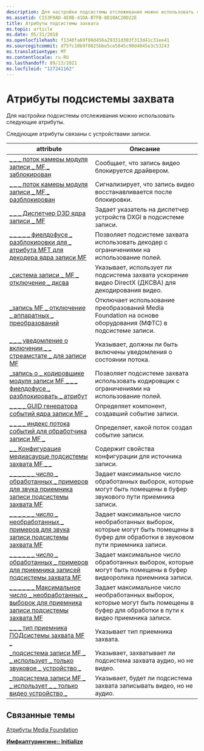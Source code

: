 ```yaml
---
description: Для настройки подсистемы отслеживания можно использовать следующие атрибуты.
ms.assetid: C153F0AD-4E8B-41DA-B7FB-8D10AC20D22E
title: Атрибуты подсистемы захвата
ms.topic: article
ms.date: 05/31/2018
ms.openlocfilehash: f1340fa69f80d456a29331d303f313d41c31ee41
ms.sourcegitcommit: d75fc10b9f0825bbe5ce5045c90d4045e3c53243
ms.translationtype: MT
ms.contentlocale: ru-RU
ms.lasthandoff: 09/13/2021
ms.locfileid: "127241162"
---
```

# <a name="capture-engine-attributes"></a>Атрибуты подсистемы захвата

Для настройки подсистемы отслеживания можно использовать следующие атрибуты.

Следующие атрибуты связаны с устройствами записи.



| attribute                                                                                                                              | Описание                                                                                                        |
|----------------------------------------------------------------------------------------------------------------------------------------|--------------------------------------------------------------------------------------------------------------------|
| [\_ \_ \_ поток камеры модуля записи \_ MF \_ заблокирован](mf-capture-engine-camera-stream-blocked.md)                                            | Сообщает, что запись видео блокируется драйвером.                                                         |
| [\_ \_ \_ поток камеры модуля записи \_ MF \_ разблокирован](mf-capture-engine-camera-stream-unblocked.md)                                        | Сигнализирует, что запись видео восстанавливается после блокировки.                                                        |
| [\_ \_ \_ Диспетчер D3D ядра записи \_ MF](mf-capture-engine-d3d-manager.md)                                                                 | Задает указатель на диспетчер устройств DXGI в подсистеме записи.                                                   |
| [\_ \_ \_ \_ \_ фиелдофусе \_ разблокировки для \_ атрибута MFT для декодера ядра записи MF](mf-capture-engine-decoder-mft-fieldofuse-unlock-attribute.md)      | Позволяет подсистеме захвата использовать декодер с ограничениями на использование полей.                                    |
| [\_система записи \_ MF \_ отключение \_ дксва](mf-capture-engine-disable-dxva.md)                                                               | Указывает, использует ли подсистема захвата ускорение видео DirectX (ДКСВА) для декодирования видео.                    |
| [\_запись MF \_ отключение \_ аппаратных \_ преобразований](mf-capture-engine-disable-hardware-transforms.md)                                        | Отключает использование преобразований Media Foundation на основе оборудования (МФТС) в подсистеме записи.                       |
| [\_ \_ \_ уведомление о включении \_ \_ стреамстате \_ для записи MF](mf-capture-engine-enable-camera-streamstate-notification.md)         | Указывает, должны ли быть включены уведомления о состоянии потока.                                                    |
| [\_запись о \_ кодировщике модуля записи MF \_ \_ \_ фиелдофусе \_ разблокировать \_ атрибут](mf-capture-engine-encoder-mft-fieldofuse-unlock-attribute.md)      | Позволяет подсистеме захвата использовать кодировщик с ограничениями на использование полей.                                   |
| [\_ \_ \_ \_ GUID генератора событий ядра записи MF \_](mf-capture-engine-event-generator-guid.md)                                              | Определяет компонент, создавший событие записи.                                                           |
| [\_ \_ \_ \_ индекс потока событий для обработчика записи MF \_](mf-capture-engine-event-stream-index.md)                                                  | Определяет, какой поток создал событие записи.                                                                 |
| [\_ \_ Конфигурация медиасаурце подсистемы захвата MF \_ \_](mf-capture-engine-mediasource-config.md)                                                   | Содержит свойства конфигурации для источника записи.                                                          |
| [\_ \_ \_ \_ \_ \_ число \_ обработанных \_ примеров для звука приемника записи подсистемы захвата MF](mf-capture-engine-record-sink-audio-max-processed-samples.md)     | Задает максимальное число обработанных выборок, которые могут быть помещены в буфер звукового пути приемника записи.                   |
| [\_ \_ \_ \_ \_ \_ число \_ необработанных \_ примеров для звука записи подсистемы захвата MF](mf-capture-engine-record-sink-audio-max-unprocessed-samples.md) | Задает максимальное число необработанных выборок, которые могут быть помещены в буфер для обработки в звуковом пути приемника записи. |
| [\_ \_ \_ \_ \_ \_ число \_ обработанных \_ примеров для приемника записей подсистемы захвата MF](mf-capture-engine-record-sink-video-max-processed-samples.md)     | Задает максимальное число обработанных выборок, которые могут быть помещены в буфер видеоролика приемника записи.                   |
| [\_ \_ \_ \_ \_ \_ Максимальное число \_ необработанных \_ выборок для приемника записи подсистемы захвата MF](mf-capture-engine-record-sink-video-max-unprocessed-samples.md) | Задает максимальное число необработанных выборок, которые могут быть помещены в буфер для обработки в пути к видео приемника записи.  |
| [\_ \_ \_ тип приемника ПОДсистемы захвата MF \_](/windows/desktop/api/mfcaptureengine/ne-mfcaptureengine-mf_capture_engine_sink_type)                                                                     | Указывает тип приемника захвата.                                                                                  |
| [\_подсистема записи MF \_ \_ использует \_ только звуковое \_ устройство \_](mf-capture-engine-use-audio-device-only.md)                                           | Указывает, захватывает ли подсистема захвата аудио, но не видео.                                                 |
| [\_подсистема записи MF \_ \_ использует \_ \_ только видео устройство \_](mf-capture-engine-use-video-device-only.md)                                           | Указывает, будет ли подсистема захвата записывать видео, но не аудио.                                                 |



 

## <a name="related-topics"></a>Связанные темы

<dl> <dt>

[Атрибуты Media Foundation](media-foundation-attributes.md)
</dt> <dt>

[**Имфкаптурингине:: Initialize**](/windows/desktop/api/mfcaptureengine/nf-mfcaptureengine-imfcaptureengine-initialize)
</dt> </dl>

 

 



